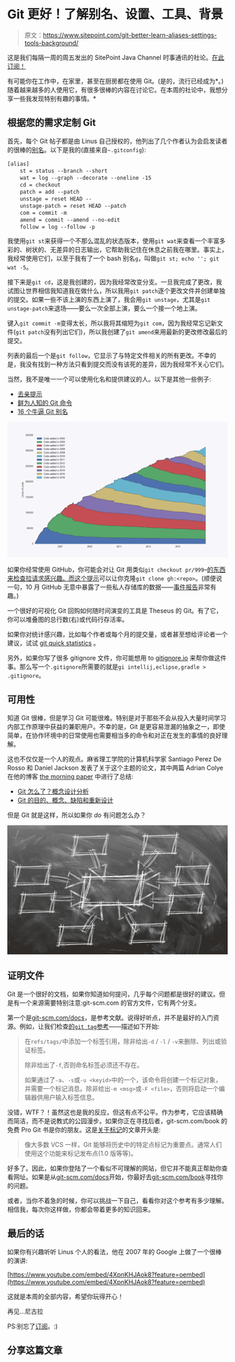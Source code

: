 # Git 更好！了解别名、设置、工具、背景

> 原文：<https://www.sitepoint.com/git-better-learn-aliases-settings-tools-background/>

这是我们每隔一周的周五发出的 SitePoint Java Channel 时事通讯的社论。[在此订阅！](https://www.sitepoint.com/newsletter/)

有可能你在工作中，在家里，甚至在厨房都在使用 Git。(是的，流行已经成为*。)随着越来越多的人使用它，有很多很棒的内容在讨论它。在本周的社论中，我想分享一些我发现特别有趣的事情。*

## 根据您的需求定制 Git

首先，每个 Git 帖子都是由 Linus 自己授权的，他列出了几个作者认为会启发读者的很棒的[别名](https://git-scm.com/book/en/v2/Git-Basics-Git-Aliases)。以下是我的(直接来自`~.gitconfig`):

```
[alias]
    st = status --branch --short
    wat = log --graph --decorate --oneline -15
    cd = checkout
    patch = add --patch
    unstage = reset HEAD --
    unstage-patch = reset HEAD --patch
    com = commit -m
    amend = commit --amend --no-edit
    follow = log --follow -p 
```

我使用`git st`来获得一个不那么混乱的状态版本，使用`git wat`来查看一个丰富多彩的、树状的、无差异的日志输出，它帮助我记住在休息之前我在哪里。事实上，我经常使用它们，以至于我有了一个 bash 别名`g`，叫做`git st; echo ''; git wat -5`。

接下来是`git cd`，这是我创建的，因为我经常改变分支。一旦我完成了更改，我试图让世界相信我知道我在做什么，所以我用`git patch`逐个更改文件并创建单独的提交。如果一些不该上演的东西上演了，我会用`git unstage`，尤其是`git unstage-patch`来退场——要么一次全部上演，要么一个接一个地上演。

键入`git commit -m`变得太长，所以我将其缩短为`git com`，因为我经常忘记新文件(`git patch`没有列出它们)，所以我创建了`git amend`来用最新的更改修改最后的提交。

列表的最后一个是`git follow`，它显示了与特定文件相关的所有更改。不幸的是，我没有找到一种方法只看到提交而没有该死的差异，因为我经常不关心它们。

当然，我不是唯一一个可以使用化名和提供建议的人。以下是其他一些例子:

*   [去亲提示](https://adaptechsolutions.net/git-pro-tips/)
*   [鲜为人知的 Git 命令](https://hackernoon.com/lesser-known-git-commands-151a1918a60#.bbiiooav5)
*   [16 个牛逼 Git 别名](http://codersopinion.com/blog/16-awesome-git-aliases-that-you-will-love/)

[![](img/562f5e0c9f8d57409fdee78abacfdbfb.png)](https://github.com/erikbern/git-of-theseus#readme)

如果你经常使用 GitHub，你可能会对让 Git 用类似`git checkout pr/999`–[的东西来检查拉请求感兴趣。而](https://gist.github.com/piscisaureus/3342247)[这个提示](https://twitter.com/kisielk/status/793133952542191616)可以让你克隆`git clone gh:<repo>`。(顺便说一句，10 月 GitHub 无意中暴露了一些私人存储库的数据——[事件报告](https://github.com/blog/2273-incident-report-inadvertent-private-repository-disclosure)非常有趣。)

一个很好的可视化 Git 回购如何随时间演变的工具是 Theseus 的 Git。有了它，你可以堆叠图的总行数(右)或代码行存活率。

如果你对统计感兴趣，比如每个作者或每个月的提交量，或者甚至想给评论者一个建议，试试 [git quick statistics](https://github.com/arzzen/git-quick-stats) 。

另外，如果你写了很多 gitignore 文件，你可能想用 to [gitignore.io](https://www.gitignore.io/docs) 来帮你做这件事。那么写一个`.gitignore`所需要的就是`gi intellij,eclipse,gradle > .gitignore`。

## 可用性

知道 Git 很棒，但是学习 Git 可能很难。特别是对于那些不会从投入大量时间学习内部工作原理中获益的兼职用户。不幸的是，Git 是更容易泄漏的抽象之一，即使简单，在协作环境中的日常使用也需要相当多的命令和对正在发生的事情的良好理解。

这也不仅仅是一个人的观点。麻省理工学院的计算机科学家 Santiago Perez De Rosso 和 Daniel Jackson 发表了关于这个主题的论文，其中两篇 Adrian Colye 在他的博客 [the morning paper](https://blog.acolyer.org/) 中进行了总结:

*   [Git 怎么了？概念设计分析](https://blog.acolyer.org/2016/10/24/whats-wrong-with-git-a-conceptual-design-analysis/)
*   [Git 的目的、概念、缺陷和重新设计](https://blog.acolyer.org/2016/10/25/purposes-concepts-misfits-and-a-redesign-of-git/)

但是 Git 就是这样，所以如果你 *do* 有问题怎么办？

![Use Git better](img/2e4f18b686b9a43352c57fa783a3b355.png)

## 证明文件

Git 是一个很好的文档，如果你知道如何提问，几乎每个问题都是很好的建议。但是有一个来源需要特别注意:git-scm.com 的官方文件，它有两个分支。

第一个是[git-scm.com/docs](https://git-scm.com/docs)，是参考文献。说得好听点，并不是最好的入门资源。例如，让我们检查[的`git tag`参考](https://git-scm.com/docs/git-tag)——描述如下开始:

> 在`refs/tags/`中添加一个标签引用，除非给出`-d` / `-l` / `-v`来删除、列出或验证标签。
> 
> 除非给出了`-f`,否则命名标签必须还不存在。
> 
> 如果通过了`-a`、`-s`或`-u <keyid>`中的一个，该命令将创建一个标记对象，并需要一个标记消息。除非给出`-m <msg>`或`-F <file>`，否则将启动一个编辑器供用户输入标签信息。

没错，WTF？！虽然这也是我的反应，但这有点不公平。作为参考，它应该精确而简洁，而不是说教式的公园漫步。如果你正在寻找后者，git-scm.com/book 的免费 Pro Git 书是你的朋友。这是[关于标记](https://git-scm.com/book/en/v2/Git-Basics-Tagging)的文章开头是:

> 像大多数 VCS 一样，Git 能够将历史中的特定点标记为重要点。通常人们使用这个功能来标记发布点(1.0 版等等)。

好多了。因此，如果你登陆了一个看似不可理解的网站，但它并不能真正帮助你查看网址。如果是从[git-scm.com/docs](https://git-scm.com/docs)开始，你最好去[git-scm.com/book](https://git-scm.com/book)寻找你的问题。

或者，当你不着急的时候，你可以挑战一下自己，看看你对这个参考有多少理解。相信我，每次你这样做，你都会带着更多的知识回来。

## 最后的话

如果你有兴趣听听 Linus 个人的看法，他在 2007 年的 Google 上做了一个很棒的演讲:

[https://www.youtube.com/embed/4XpnKHJAok8?feature=oembed](https://www.youtube.com/embed/4XpnKHJAok8?feature=oembed)

这就是本周的全部内容，希望你玩得开心！

再见…尼古拉

PS:别忘了[订阅](https://www.sitepoint.com/newsletter/)。:)

## 分享这篇文章